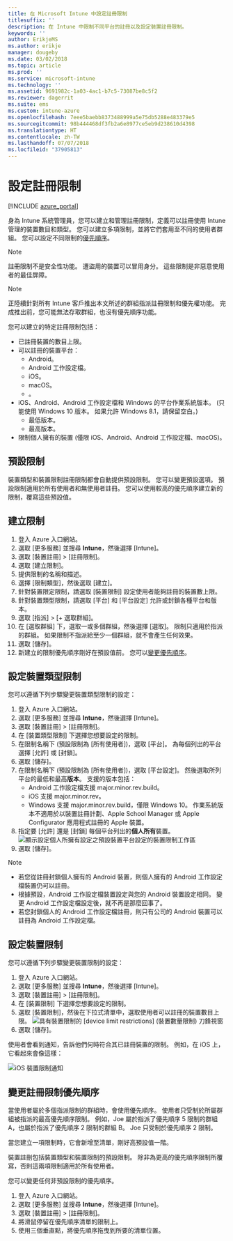 ```yaml
---
title: 在 Microsoft Intune 中設定註冊限制
titlesuffix: ''
description: 在 Intune 中限制不同平台的註冊以及設定裝置註冊限制。
keywords: ''
author: ErikjeMS
ms.author: erikje
manager: dougeby
ms.date: 03/02/2018
ms.topic: article
ms.prod: ''
ms.service: microsoft-intune
ms.technology: ''
ms.assetid: 9691982c-1a03-4ac1-b7c5-73087be8c5f2
ms.reviewer: dagerrit
ms.suite: ems
ms.custom: intune-azure
ms.openlocfilehash: 7eee5baebb8373488999a5e75db5288e483379e5
ms.sourcegitcommit: 98b444468df3fb2a6e8977ce5eb9d238610d4398
ms.translationtype: HT
ms.contentlocale: zh-TW
ms.lasthandoff: 07/07/2018
ms.locfileid: "37905813"
---
```

# <a name="set-enrollment-restrictions"></a>設定註冊限制

[!INCLUDE [azure_portal](./includes/azure_portal.md)]

身為 Intune 系統管理員，您可以建立和管理註冊限制，定義可以註冊使用 Intune 管理的裝置數目和類型。 您可以建立多項限制，並將它們套用至不同的使用者群組。 您可以設定不同限制的[優先順序](#change-enrollment-restriction-priority)。

>[!NOTE]
>註冊限制不是安全性功能。 遭盜用的裝置可以冒用身分。 這些限制是非惡意使用者的最佳屏障。

>[!NOTE]
>正陸續針對所有 Intune 客戶推出本文所述的群組指派註冊限制和優先權功能。 完成推出前，您可能無法存取群組，也沒有優先順序功能。

您可以建立的特定註冊限制包括：

- 已註冊裝置的數目上限。
- 可以註冊的裝置平台：
  - Android。
  - Android 工作設定檔。
  - iOS。
  - macOS。
  - 。
- iOS、Android、Android 工作設定檔和 Windows 的平台作業系統版本。 (只能使用 Windows 10 版本。 如果允許 Windows 8.1，請保留空白。)
  - 最低版本。
  - 最高版本。
- 限制個人擁有的裝置 (僅限 iOS、Android、Android 工作設定檔、macOS)。

## <a name="default-restrictions"></a>預設限制

裝置類型和裝置限制註冊限制都會自動提供預設限制。 您可以變更預設選項。 預設限制適用於所有使用者和無使用者註冊。 您可以使用較高的優先順序建立新的限制，覆寫這些預設值。

## <a name="create-a-restriction"></a>建立限制

1. 登入 Azure 入口網站。
2. 選取 [更多服務] 並搜尋 **Intune**，然後選擇 [Intune]。
3. 選取 [裝置註冊] > [註冊限制]。
4. 選取 [建立限制]。
5. 提供限制的名稱和描述。
6. 選擇 [限制類型]，然後選取 [建立]。
7. 針對裝置限定限制，請選取 [裝置限制] 設定使用者能夠註冊的裝置數上限。
8. 針對裝置類型限制，請選取 [平台] 和 [平台設定] 允許或封鎖各種平台和版本。
9. 選取 [指派] > [+ 選取群組]。
10. 在 [選取群組] 下，選取一或多個群組，然後選擇 [選取]。 限制只適用於指派的群組。 如果限制不指派給至少一個群組，就不會產生任何效果。
11. 選取 [儲存]。
12. 新建立的限制優先順序剛好在預設值前。 您可以[變更優先順序](#change-enrollment-restriction-priority)。

## <a name="set-device-type-restrictions"></a>設定裝置類型限制

您可以遵循下列步驟變更裝置類型限制的設定：

1. 登入 Azure 入口網站。
2. 選取 [更多服務] 並搜尋 **Intune**，然後選擇 [Intune]。
3. 選取 [裝置註冊] > [註冊限制]。
4. 在 [裝置類型限制] 下選擇您想要設定的限制。
5. 在限制名稱下 (預設限制為 [所有使用者])，選取 [平台]。 為每個列出的平台選擇 [允許] 或 [封鎖]。
6. 選取 [儲存]。
7. 在限制名稱下 (預設限制為 [所有使用者])，選取 [平台設定]。 然後選取所列平台的最低和最高**版本**。 支援的版本包括：
    - Android 工作設定檔支援 major.minor.rev.build。
    - iOS 支援 major.minor.rev。
    - Windows 支援 major.minor.rev.build，僅限 Windows 10。
  作業系統版本不適用於以裝置註冊計劃、Apple School Manager 或 Apple Configurator 應用程式註冊的 Apple 裝置。
8. 指定要 [允許] 還是 [封鎖] 每個平台列出的**個人所有**裝置。
    ![顯示設定個人所擁有設定之預設裝置平台設定的裝置限制工作區](media/device-restrictions-platform-configurations.png)
9. 選取 [儲存]。


>[!NOTE]
>- 若您從註冊封鎖個人擁有的 Android 裝置，則個人擁有的 Android 工作設定檔裝置仍可以註冊。
>- 根據預設，Android 工作設定檔裝置設定與您的 Android 裝置設定相同。 變更 Android 工作設定檔設定後，就不再是那麼回事了。
>- 若您封鎖個人的 Android 工作設定檔註冊，則只有公司的 Android 裝置可以註冊為 Android 工作設定檔。

## <a name="set-device-limit-restrictions"></a>設定裝置限制

您可以遵循下列步驟變更裝置限制的設定：

1. 登入 Azure 入口網站。
2. 選取 [更多服務] 並搜尋 **Intune**，然後選擇 [Intune]。
3. 選取 [裝置註冊] > [註冊限制]。
4. 在 [裝置限制] 下選擇您想要設定的限制。
5. 選取 [裝置限制]，然後在下拉式清單中，選取使用者可以註冊的裝置數目上限。
    ![具有裝置限制的 [device limit restrictions] (裝置數量限制) 刀鋒視窗](./media/device-restrictions-limit.png)
6. 選取 [儲存]。


使用者會看到通知，告訴他們何時符合其已註冊裝置的限制。 例如，在 iOS 上，它看起來會像這樣：

![iOS 裝置限制通知](./media/enrollment-restrictions-ios-set-limit-notification.png)

## <a name="change-enrollment-restriction-priority"></a>變更註冊限制優先順序

當使用者屬於多個指派限制的群組時，會使用優先順序。 使用者只受制於所屬群組被指派的最高優先順序限制。 例如，Joe 屬於指派了優先順序 5 限制的群組 A，也屬於指派了優先順序 2 限制的群組 B。 Joe 只受制於優先順序 2 限制。

當您建立一項限制時，它會新增至清單，剛好高預設值一階。

裝置註刪包括裝置類型和裝置限制的預設限制。 除非為更高的優先順序限制所覆寫，否則這兩項限制適用於所有使用者。

您可以變更任何非預設限制的優先順序。

1. 登入 Azure 入口網站。
2. 選取 [更多服務] 並搜尋 **Intune**，然後選擇 [Intune]。
3. 選取 [裝置註冊] > [註冊限制]。
4. 將滑鼠停留在優先順序清單的限制上。
5. 使用三個垂直點，將優先順序拖曳到所要的清單位置。
